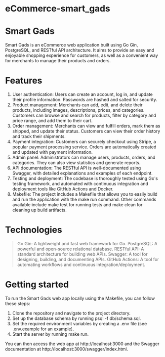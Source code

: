 # eCommerce-smart_gads
Smart Gads
==========
Smart Gads is an eCommerce web application built using Go Gin, PostgreSQL, and RESTful API architecture. It aims to provide an easy and enjoyable shopping experience for customers, as well as a convenient way for merchants to manage their products and orders.

Features
========
1. User authentication: Users can create an account, log in, and update their profile information. Passwords are hashed and salted for security.
2. Product management: Merchants can add, edit, and delete their products, including images, descriptions, prices, and categories. Customers can browse and search for products, filter by category and price range, and add them to their cart.
3. Order management: Merchants can view and fulfill orders, mark them as shipped, and update their status. Customers can view their order history and track their shipments.
4. Payment integration: Customers can securely checkout using Stripe, a popular payment processing service. Orders are automatically created and updated with payment information.
5. Admin panel: Administrators can manage users, products, orders, and categories. They can also view statistics and generate reports.
6. API documentation: The RESTful API is well-documented using Swagger, with detailed explanations and examples of each endpoint.
7. Testing and deployment: The codebase is thoroughly tested using Go's testing framework, and automated with continuous integration and deployment tools like GitHub Actions and Docker.
8. Makefile: The project includes a Makefile that allows you to easily build and run the application with the make run command. Other commands available include make test for running tests and make clean for cleaning up build artifacts.


Technologies
============
> Go Gin: A lightweight and fast web framework for Go.
> PostgreSQL: A powerful and open-source relational database.
> RESTful API: A standard architecture for building web APIs.
> Swagger: A tool for designing, building, and documenting APIs.
> GitHub Actions: A tool for automating workflows and continuous integration/deployment.


Getting started
===============
To run the Smart Gads web app locally using the Makefile, you can follow these steps:

1. Clone the repository and navigate to the project directory.
2. Set up the database schema by running psql -f db/schema.sql.
3. Set the required environment variables by creating a .env file (see .env.example for an example).
4. Start the server by running make run.

You can then access the web app at http://localhost:3000 and the Swagger documentation at http://localhost:3000/swagger/index.html.






